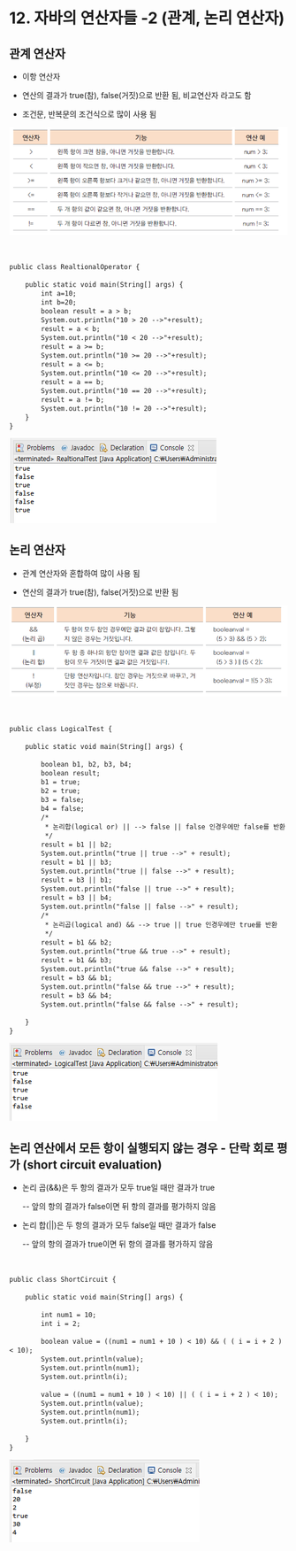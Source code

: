 # 12. 자바의 연산자들 -2 (관계, 논리 연산자)

## 관계 연산자

- 이항 연산자

- 연산의 결과가 true(참), false(거짓)으로 반환 됨, 비교연산자 라고도 함

- 조건문, 반복문의 조건식으로 많이 사용 됨

![relation](./image/relation.png)

```


public class RealtionalOperator {

	public static void main(String[] args) {
		int a=10;
		int b=20;
		boolean result = a > b;
		System.out.println("10 > 20 -->"+result);
		result = a < b;
		System.out.println("10 < 20 -->"+result);
		result = a >= b;
		System.out.println("10 >= 20 -->"+result);
		result = a <= b;
		System.out.println("10 <= 20 -->"+result);
		result = a == b;
		System.out.println("10 == 20 -->"+result);
		result = a != b;
		System.out.println("10 != 20 -->"+result);
	}
}
```
![relationa](./image/relationa.PNG)

## 논리 연산자

- 관계 연산자와 혼합하여 많이 사용 됨

- 연산의 결과가 true(참), false(거짓)으로 반환 됨

![logical](./image/logical.png)

```


public class LogicalTest {

	public static void main(String[] args) {
		
		boolean b1, b2, b3, b4;
		boolean result;
		b1 = true;
		b2 = true;
		b3 = false;
		b4 = false;
		/*
		 * 논리합(logical or) || --> false || false 인경우에만 false를 반환
		 */
		result = b1 || b2;
		System.out.println("true || true -->" + result);
		result = b1 || b3;
		System.out.println("true || false -->" + result);
		result = b3 || b1;
		System.out.println("false || true -->" + result);
		result = b3 || b4;
		System.out.println("false || false -->" + result);
		/*
		 * 논리곱(logical and) && --> true || true 인경우에만 true를 반환
		 */
		result = b1 && b2;
		System.out.println("true && true -->" + result);
		result = b1 && b3;
		System.out.println("true && false -->" + result);
		result = b3 && b1;
		System.out.println("false && true -->" + result);
		result = b3 && b4;
		System.out.println("false && false -->" + result);

	}
}
```
![logicala](./image/logicala.PNG)

## 논리 연산에서 모든 항이 실행되지 않는 경우 - 단락 회로 평가 (short circuit evaluation)

- 논리 곱(&&)은 두 항의 결과가 모두 true일 때만 결과가 true

  -- 앞의 항의 결과가 false이면 뒤 항의 결과를 평가하지 않음

- 논리 합(||)은 두 항의 결과가 모두 false일 때만 결과가 false
   
  -- 앞의 항의 결과가 true이면 뒤 항의 결과를 평가하지 않음 

```


public class ShortCircuit {

	public static void main(String[] args) {
		
		int num1 = 10;
		int i = 2;
		
		boolean value = ((num1 = num1 + 10 ) < 10) && ( ( i = i + 2 ) < 10);
		System.out.println(value);
		System.out.println(num1);
		System.out.println(i);
		
		value = ((num1 = num1 + 10 ) < 10) || ( ( i = i + 2 ) < 10);
		System.out.println(value);
		System.out.println(num1);
		System.out.println(i);
		
	}
}
```
![shorta](./image/shorta.PNG)




